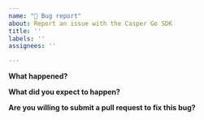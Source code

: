 ```yaml
---
name: "🐞 Bug report"
about: Report an issue with the Casper Go SDK
title: ''
labels: ''
assignees: ''

---
```


**What happened?**

**What did you expect to happen?**

**Are you willing to submit a pull request to fix this bug?**

